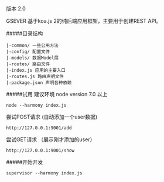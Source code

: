 版本 2.0

GSEVER 基于koa.js 2的纯后端应用框架，主要用于创建REST API。

#####目录结构

 	|-common/ 一些公用方法
 	|-config/ 配置文件
 	|-models/ 数据Model层
 	|-routes/ 路由文件
 	|-index.js 应用的主要入口
 	|-routes.js 路由声明文件
 	|-package.json 声明各种依赖


#####试用
建议环境 node version 7.0 以上

	node --harmony index.js

尝试POST请求 (自动添加一个user数据)

	http://127.0.0.1:9001/add

尝试GET请求 （展示刚才添加的user）

	http://127.0.0.1:9001/show


#####开始开发

	supervisor --harmony index.js
